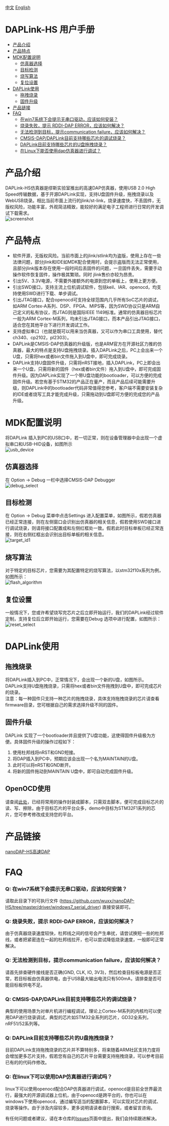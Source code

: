 [中文](./README.md) [English](./README_en.md)
# DAPLink-HS 用户手册
* [产品介绍](#产品介绍) 
* [产品特点](#产品特点)
* [MDK配置说明](#mdk配置说明)
    * [仿真器选择](#仿真器选择)
    * [目标检测](#目标检测)
    * [烧写算法](#烧写算法)
    * [复位设置](#复位设置)
* [DAPLink使用](#DAPLink使用)
    * [拖拽烧录](#拖拽烧录)
    * [固件升级](#固件升级)
* [产品链接](#产品链接)
* [FAQ](#faq)
    * [在win7系统下会提示无串口驱动，应该如何安装？](#q-在win7系统下会提示无串口驱动应该如何安装)
    * [烧录失败，提示 RDDI-DAP ERROR，应该如何解决？](#q-烧录失败提示-rddi-dap-error应该如何解决)
    * [无法检测到目标，提示communication failure，应该如何解决？](#q-无法检测到目标提示communication-failure应该如何解决)
    * [CMSIS-DAP/DAPLink目前支持哪些芯片的调试烧录？](#q-cmsis-dapdaplink目前支持哪些芯片的调试烧录)
    * [DAPLink目前支持哪些芯片的U盘拖拽烧录？](#q-daplink目前支持哪些芯片的u盘拖拽烧录)
	* [在Linux下能否使用dap仿真器进行调试？](#q-在linux下可以使用dap仿真器进行调试吗)

# 产品介绍
DAPLink-HS仿真器是缪斯实验室推出的高速DAP仿真器，使用USB 2.0 High Speed传输数据，基于开源DAPLink实现，支持U盘固件升级，拖拽烧录以及WebUSB烧录。相比当前市面上流行的jlink/st-link，烧录速度快，不丢固件，无版权风险，功能丰富，外观简洁精致，能较好的满足电子工程师进行日常的开发调试下载需求。   
![screenshot](https://github.com/wuxx/nanoDAP-HS/blob/master/doc/nanoDAP-HS-270-0.2.jpg)  
# 产品特点
- 软件开源，无版权风险。当前市面上的jlink/stlink均为盗版，使用上存在一些法律问题，部分jlink和IDE如MDK配合使用时，会提示盗版而无法正常使用，且部分jlink版本存在使用一段时间后丢固件的问题，一旦固件丢失，需要手动操作软件恢复固件，操作极其繁琐。同时 jlink售价亦较为昂贵。
- 引出5V、3.3V电源，不需要外接额外的电源到您的单板上，使用上更方便。
- 引出SWD接口，支持主流上位机调试软件，包括keil、IAR、openocd，均支持使用SWD进行下载、单步调试。
- 引出JTAG接口，配合openocd可支持全球范围内几乎所有SoC芯片的调试，如ARM Cortex-A系列、DSP、FPGA、MIPS等，因为SWD协议只是ARM自己定义的私有协议，而JTAG则是国际IEEE 1149标准。通常的仿真器目标芯片一般为ARM Cortex-M系列，均未引出JTAG接口，而本产品引出JTAG接口，适合您在其他平台下进行开发调试工作。
- 支持虚拟串口（也就是既可以用来当仿真器，又可以作为串口工具使用，替代ch340、cp2102，pl2303）。
- DAPLink是CMSIS-DAP仿真器的升级版，也是ARM官方在开源社区力推的仿真器，最大的特点是支持U盘拖拽烧录。插入DAPLink之后，PC上会出来一个U盘，只需将hex或者bin文件拖入到U盘中，即可完成烧录。
- DAPLink支持U盘固件升级，只需将nRST接地，插入DAPLink，PC上即会出来一个U盘，只需将新的固件（hex或者bin文件）拖入到U盘中，即可完成固件升级。因为DAPLink实现了一个带U盘功能的bootloader，可以方便的完成固件升级。若您有基于STM32的产品正在量产，而且产品后续可能需要升级，则DAPLink中的bootloader代码非常值得您参考，客户端不需要安装复杂的IDE或者烧写工具才能完成升级，只需拖动到U盘即可方便的完成您的产品升级。


# MDK配置说明
将DAPLink 插入到PC的USB口中，若一切正常，则在设备管理器中会出现一个虚拟串口和USB-HID设备，如图所示  
![usb_device](https://github.com/wuxx/nanoDAP-HS/blob/master/doc/usb_device.png)
## 仿真器选择
在 Option -> Debug 一栏中选择CMSIS-DAP Debugger  
![debug_select](https://github.com/wuxx/nanoDAP-HS/blob/master/doc/debug_select.jpg)
## 目标检测
在 Option -> Debug 菜单中点击Settings 进入配置菜单，如图所示，假若仿真器已经正常连接，则在左侧窗口会识别出仿真器的相关信息，假若使用SWD接口进行调试烧录，则请将接口配置成和左侧红框处一致。假若此时目标单板已经正常连接，则在右侧红框出会识别出目标单板的相关信息。  
![target_id1](https://github.com/wuxx/nanoDAP-HS/blob/master/doc/target_id1.png)

## 烧写算法
对于特定的目标芯片，您需要为其配置特定的烧写算法，以stm32f10x系列为例，如图所示：  
![flash_algorithm](https://github.com/wuxx/nanoDAP-HS/blob/master/doc/flash_algorithm.jpg)


## 复位设置
一般情况下，您或许希望烧写完芯片之后立即开始运行，我们的DAPLink经过软件定制，支持复位后立即开始运行，您需要在Debug 选项中进行配置，如图所示：  
![reset_select](https://github.com/wuxx/nanoDAP-HS/blob/master/doc/reset_select.png)

# DAPLink使用
## 拖拽烧录
将DAPLink插入到PC中，正常情况下，会出现一个新的U盘，如图所示。
DAPLink支持U盘拖拽烧录，只需将hex或者bin文件拖拽到U盘中，即可完成芯片的烧录。  
注意：每一种固件只支持一种芯片的拖拽烧录，具体支持拖拽烧录的芯片请查看firmware目录，您可根据自己的需求选择升级不同的固件。

## 固件升级
DAPLink 实现了一个bootloader并且提供了U盘功能，这使得固件升级极为方便。具体固件升级的操作过程如下：
1. 使用杜邦线将nRST和GND短接。  
2. 将DAP插入到PC中，预期应该会出现一个名为MAINTAIN的U盘。  
3. 此时可以将nRST和GND断开。  
4. 将新的固件拖动到MAINTAIN U盘中，即可自动完成固件升级。

## OpenOCD使用
请查阅[此处](https://github.com/wuxx/openocd-toolbox)，已经将常用的操作封装成脚本，只需双击脚本，便可完成目标芯片的读、写、擦除，由于目标芯片的平台众多，demo中目标为STM32F1系列的芯片，您可参考修改成支持您的平台。  

# 产品链接
[nanoDAP-HS高速DAP](https://item.taobao.com/item.htm?spm=2013.1.w4004-21293878323.6.193e34a8mowUvw&id=605653531236)

# FAQ
### Q: 在win7系统下会提示无串口驱动，应该如何安装？  
请取此目录下的可执行文件 (https://github.com/wuxx/nanoDAP-HS/tree/master/driver/windows7_serial_driver) 直接安装即可。   
### Q: 烧录失败，提示 RDDI-DAP ERROR，应该如何解决？
由于仿真器烧录速度较快，杜邦线之间的信号会产生串扰，请尝试换短一些的杜邦线，或者把紧密连在一起的杜邦线拉开，也可以尝试降低烧录速度，一般即可正常解决。
### Q: 无法检测到目标，提示communication failure，应该如何解决？
请首先排查硬件接线是否正确(GND, CLK, IO, 3V3)，然后检查目标板电源是否正常，若目标板由仿真器供电，由于USB最大输出电流只有500mA，请排查是否可能目标板供电不足。
### Q: CMSIS-DAP/DAPLink目前支持哪些芯片的调试烧录？
 典型的使用场景为对单片机进行编程调试，理论上Cortex-M系列的内核均可以使用DAP进行烧录调试，典型的芯片如STM32全系列的芯片，GD32全系列，nRF51/52系列等。
### Q: DAPLink目前支持哪些芯片的U盘拖拽烧录？
 目前DAPLink支持拖拽烧录的芯片并不算特别多，将来随着ARM社区支持力度将会增加更多芯片支持，假若您有自己的芯片平台需要支持拖拽烧录，可以参考目前已有的的代码作修改。
### Q: 在linux下可以使用DAP仿真器进行调试吗？
 linux下可以使用openocd配合DAP仿真器进行调试，openocd是目前全世界最流行，最强大的开源调试器上位机，由于openocd是跨平台的，你也可以在windows下使用openocd，通过编写适当的配置脚本，可以实现对芯片的调试、烧录等操作。由于涉及内容较多，更多说明请读者自行搜索，或者留言咨询。  


有任何问题或者建议，请在本仓库的[Issues](https://github.com/wuxx/nanoDAP-HS/issues)页面中提出，我们会持续跟进解决。
